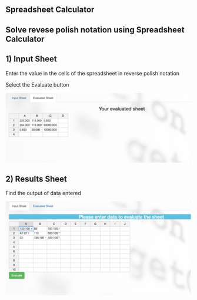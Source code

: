## Spreadsheet Calculator


## Solve revese polish notation using Spreadsheet Calculator

## 1) Input Sheet
Enter the value in the cells of the spreadsheet in reverse polish notation

Select the Evaluate button

![alt data_to_be_evaluated](https://github.com/dharinim/spreadsheet-calculator/blob/master/app/assets/images/data_to_be_evaluated.png)

## 2) Results Sheet
Find the output of data entered

![alt results](https://github.com/dharinim/spreadsheet-calculator/blob/master/app/assets/images/result.png)

